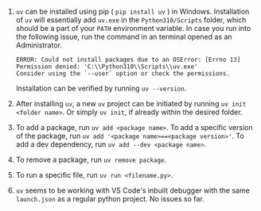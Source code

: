 1. `uv` can be installed using pip ( `pip install uv` ) in Windows. Installation of `uv` will essentially add `uv.exe` in the `Python310/Scripts` folder, which should be a part of your `PATH` environment variable. In case you run into the following issue, run the command in an terminal opened as an Administrator.

    ```terminal
    ERROR: Could not install packages due to an OSError: [Errno 13] Permission denied: 'C:\\Python310\\Scripts\\uv.exe'
    Consider using the `--user` option or check the permissions.
    ```

    Installation can be verified by running `uv --version`.

2. After installing `uv`, a new `uv` project can be initiated by running `uv init <folder name>`. Or simply `uv init`, if already within the desired folder.

3. To add a package, run `uv add <package name>`. To add a specific version of the package, run `uv add '<package name>==<package version>'`. To add a dev dependency, run `uv add --dev <package name>`.

4. To remove a package, run `uv remove package`.

5. To run a specific file, run `uv run <filename.py>`.

6. `uv` seems to be working with VS Code's inbuilt debugger with the same `launch.json` as a regular python project. No issues so far.
